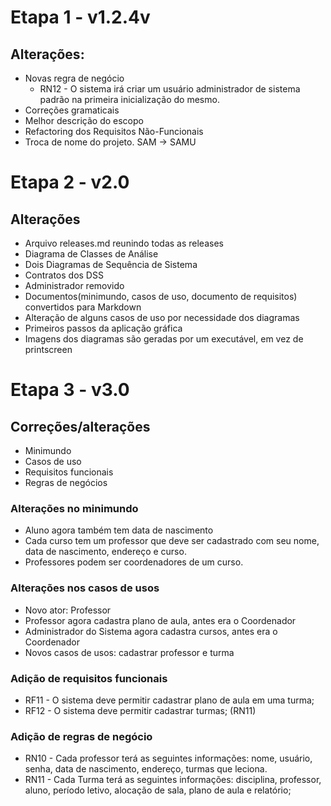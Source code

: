 # Etapa 1 - v1.2.4v
## Alterações: 
- Novas regra de negócio
    - RN12 - O sistema irá criar um usuário administrador de sistema padrão na primeira inicialização do mesmo.
- Correções gramaticais
- Melhor descrição do escopo
- Refactoring dos Requisitos Não-Funcionais
- Troca de nome do projeto. SAM -> SAMU

# Etapa 2 - v2.0
## Alterações
- Arquivo releases.md reunindo todas as releases
- Diagrama de Classes de Análise
- Dois Diagramas de Sequência de Sistema
- Contratos dos DSS
- Administrador removido
- Documentos(minimundo, casos de uso, documento de requisitos) convertidos para Markdown
- Alteração de alguns casos de uso por necessidade dos diagramas
- Primeiros passos da aplicação gráfica
- Imagens dos diagramas são geradas por um executável, em vez de printscreen

# Etapa 3 - v3.0

## Correções/alterações
- Minimundo
- Casos de uso
- Requisitos funcionais
- Regras de negócios

### Alterações no minimundo
- Aluno agora também tem data de nascimento
- Cada curso tem um professor que deve ser cadastrado com seu nome, data de nascimento, endereço e curso. 
- Professores podem ser coordenadores de um curso.

### Alterações nos casos de usos
- Novo ator: Professor
- Professor agora cadastra plano de aula, antes era o Coordenador
- Administrador do Sistema agora cadastra cursos, antes era o Coordenador
- Novos casos de usos: cadastrar professor e turma

### Adição de requisitos funcionais

- RF11 - O sistema deve permitir cadastrar plano de aula em uma turma;
- RF12 - O sistema deve permitir cadastrar turmas; (RN11)

### Adição de regras de negócio

- RN10 - Cada professor terá as seguintes informações: nome, usuário, senha, data de nascimento, endereço, turmas que leciona.
- RN11 - Cada Turma terá as seguintes informações: disciplina, professor, aluno, período letivo, alocação de sala, plano de aula e relatório;